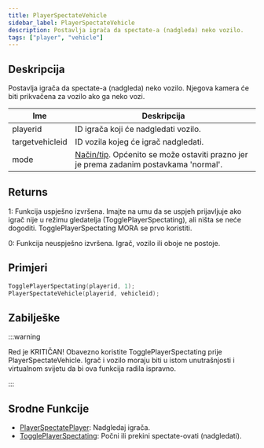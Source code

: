 ```yaml
---
title: PlayerSpectateVehicle
sidebar_label: PlayerSpectateVehicle
description: Postavlja igrača da spectate-a (nadgleda) neko vozilo.
tags: ["player", "vehicle"]
---
```


## Deskripcija

Postavlja igrača da spectate-a (nadgleda) neko vozilo. Njegova kamera će biti prikvačena za vozilo ako ga neko vozi.

| Ime             | Deskripcija                                                                                                         |
| --------------- | ------------------------------------------------------------------------------------------------------------------- |
| playerid        | ID igrača koji će nadgledati vozilo.                                                                                |
| targetvehicleid | ID vozila kojeg će igrač nadgledati.                                                                                |
| mode            | [Način/tip](../resources/spectatemodes). Općenito se može ostaviti prazno jer je prema zadanim postavkama 'normal'. |

## Returns

1: Funkcija uspješno izvršena. Imajte na umu da se uspjeh prijavljuje ako igrač nije u režimu gledatelja (TogglePlayerSpectating), ali ništa se neće dogoditi. TogglePlayerSpectating MORA se prvo koristiti.

0: Funkcija neuspješno izvršena. Igrač, vozilo ili oboje ne postoje.

## Primjeri

```c
TogglePlayerSpectating(playerid, 1);
PlayerSpectateVehicle(playerid, vehicleid);
```

## Zabilješke

:::warning

Red je KRITIČAN! Obavezno koristite TogglePlayerSpectating prije PlayerSpectateVehicle. Igrač i vozilo moraju biti u istom unutrašnjosti i virtualnom svijetu da bi ova funkcija radila ispravno.

:::

## Srodne Funkcije

- [PlayerSpectatePlayer](PlayerSpectatePlayer): Nadgledaj igrača.
- [TogglePlayerSpectating](TogglePlayerSpectating): Počni ili prekini spectate-ovati (nadgledati).
